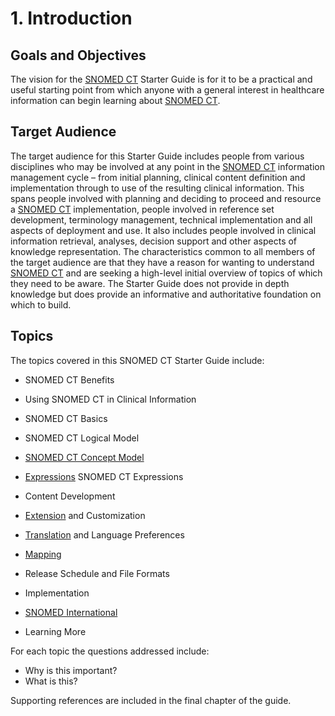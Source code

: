 # 1. Introduction

## Goals and Objectives

The vision for the [SNOMED CT](https://confluence.ihtsdotools.org/display/DOCGLOSS/SNOMED+CT "Glossary link: SNOMED CT") Starter Guide is for it to be a practical and useful starting point from which anyone with a general interest in healthcare information can begin learning about [SNOMED CT](https://confluence.ihtsdotools.org/display/DOCGLOSS/SNOMED+CT "Glossary link: SNOMED CT").

## Target Audience

The target audience for this Starter Guide includes people from various disciplines who may be involved at any point in the [SNOMED CT](https://confluence.ihtsdotools.org/display/DOCGLOSS/SNOMED+CT "Glossary link: SNOMED CT") information management cycle – from initial planning, clinical content definition and implementation through to use of the resulting clinical information. This spans people involved with planning and deciding to proceed and resource a [SNOMED CT](https://confluence.ihtsdotools.org/display/DOCGLOSS/SNOMED+CT "Glossary link: SNOMED CT") implementation, people involved in reference set development, terminology management, technical implementation and all aspects of deployment and use. It also includes people involved in clinical information retrieval, analyses, decision support and other aspects of knowledge representation. The characteristics common to all members of the target audience are that they have a reason for wanting to understand [SNOMED CT](https://confluence.ihtsdotools.org/display/DOCGLOSS/SNOMED+CT "Glossary link: SNOMED CT") and are seeking a high-level initial overview of topics of which they need to be aware. The Starter Guide does not provide in depth knowledge but does provide an informative and authoritative foundation on which to build.

## Topics

The topics covered in this SNOMED CT Starter Guide include:

  * SNOMED CT Benefits
  * Using SNOMED CT in Clinical Information
  * SNOMED CT Basics
  * SNOMED CT Logical Model
  * [SNOMED CT Concept Model](https://confluence.ihtsdotools.org/display/DOCGLOSS/SNOMED+CT+Concept+Model "Glossary link: SNOMED CT Concept Model")

  * [Expressions](https://confluence.ihtsdotools.org/display/DOCGLOSS/Expression "Glossary link: Expressions") SNOMED CT Expressions

  * Content Development
  * [Extension](https://confluence.ihtsdotools.org/display/DOCGLOSS/Extension "Glossary link: Extension") and Customization

  * [Translation](https://confluence.ihtsdotools.org/display/DOCGLOSS/Translation "Glossary link: Translation") and Language Preferences

  * [Mapping](https://confluence.ihtsdotools.org/display/DOCGLOSS/Mapping "Glossary link: Mapping")

  * Release Schedule and File Formats

  * Implementation
  * [SNOMED International](https://confluence.ihtsdotools.org/display/DOCGLOSS/SNOMED+International "Glossary link: SNOMED International")

  * Learning More

For each topic the questions addressed include:

  * Why is this important?
  * What is this?

Supporting references are included in the final chapter of the guide.
